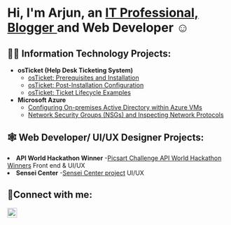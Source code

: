 <h1>Hi, I'm Arjun, an <a href="https://linkedin.com/in/arjun-i-gupta">IT Professional, </a> <a href="https://github.com/Zygomata/My-IT-Journey/">Blogger </a> and Web Developer ☺</h1>

<h2>👨‍💻 Information Technology Projects:</h2>

- <b>osTicket (Help Desk Ticketing System)</b>
  - [osTicket: Prerequisites and Installation](https://github.com/Zygomata/osticket-prerequisites)
  - [osTicket: Post-Installation Configuration](https://github.com/Zygomata/post-install-config)
  - [osTicket: Ticket Lifecycle Examples](https://github.com/Zygomata/ticket-lifecycle)
- <b>Microsoft Azure</b>
  - [Configuring On-premises Active Directory within Azure VMs](https://github.com/Zygomata/configure-active-directory)
  - [Network Security Groups (NSGs) and Inspecting Network Protocols](https://github.com/Zygomata/azure-network-protocols)


<h2>🕸️ Web Developer/ UI/UX Designer Projects:</h2

- <b>API World Hackathon Winner</b>
  -[Picsart Challenge API World Hackathon Winners](https://github.com/Fuzzkatt/PicsartChallengeAttempt1) Front end & UI/UX
- <b>Sensei Center</b>
  -[Sensei Center project](https://www.figma.com/file/BnlF5EEZSmrBBQmsWEjtMc/SuS-Website?type=design&node-id=1-2321&mode=design&t=jyUbQbpJBrx3DS1V-0) UI/UX
                                        
<h2>🤳Connect with me:</h2>


[<img align="left" alt="Arjun | LinkedIn" width="22px" src="https://cdn.jsdelivr.net/npm/simple-icons@v3/icons/linkedin.svg" />][linkedin]



[linkedin]: https://linkedin.com/in/arjun-i-gupta
